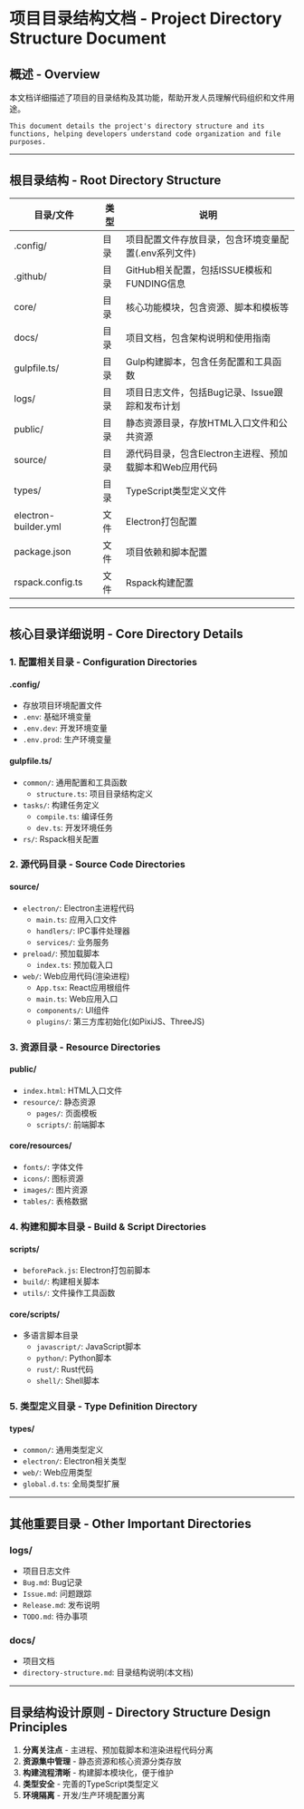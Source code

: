 # 项目目录结构文档 - Project Directory Structure Document

## 概述 - Overview

本文档详细描述了项目的目录结构及其功能，帮助开发人员理解代码组织和文件用途。

`This document details the project's directory structure and its functions, helping developers understand code organization and file purposes.`

---

## 根目录结构 - Root Directory Structure

| 目录/文件 | 类型 | 说明 |
|-----------|------|------|
| .config/ | 目录 | 项目配置文件存放目录，包含环境变量配置(.env系列文件) |
| .github/ | 目录 | GitHub相关配置，包括ISSUE模板和FUNDING信息 |
| core/ | 目录 | 核心功能模块，包含资源、脚本和模板等 |
| docs/ | 目录 | 项目文档，包含架构说明和使用指南 |
| gulpfile.ts/ | 目录 | Gulp构建脚本，包含任务配置和工具函数 |
| logs/ | 目录 | 项目日志文件，包括Bug记录、Issue跟踪和发布计划 |
| public/ | 目录 | 静态资源目录，存放HTML入口文件和公共资源 |
| source/ | 目录 | 源代码目录，包含Electron主进程、预加载脚本和Web应用代码 |
| types/ | 目录 | TypeScript类型定义文件 |
| electron-builder.yml | 文件 | Electron打包配置 |
| package.json | 文件 | 项目依赖和脚本配置 |
| rspack.config.ts | 文件 | Rspack构建配置 |

---

## 核心目录详细说明 - Core Directory Details

### 1. 配置相关目录 - Configuration Directories

#### .config/

- 存放项目环境配置文件
- `.env`: 基础环境变量
- `.env.dev`: 开发环境变量
- `.env.prod`: 生产环境变量

#### gulpfile.ts/

- `common/`: 通用配置和工具函数
  - `structure.ts`: 项目目录结构定义
- `tasks/`: 构建任务定义
  - `compile.ts`: 编译任务
  - `dev.ts`: 开发环境任务
- `rs/`: Rspack相关配置

### 2. 源代码目录 - Source Code Directories

#### source/

- `electron/`: Electron主进程代码
  - `main.ts`: 应用入口文件
  - `handlers/`: IPC事件处理器
  - `services/`: 业务服务
- `preload/`: 预加载脚本
  - `index.ts`: 预加载入口
- `web/`: Web应用代码(渲染进程)
  - `App.tsx`: React应用根组件
  - `main.ts`: Web应用入口
  - `components/`: UI组件
  - `plugins/`: 第三方库初始化(如PixiJS、ThreeJS)

### 3. 资源目录 - Resource Directories

#### public/

- `index.html`: HTML入口文件
- `resource/`: 静态资源
  - `pages/`: 页面模板
  - `scripts/`: 前端脚本

#### core/resources/

- `fonts/`: 字体文件
- `icons/`: 图标资源
- `images/`: 图片资源
- `tables/`: 表格数据

### 4. 构建和脚本目录 - Build & Script Directories

#### scripts/

- `beforePack.js`: Electron打包前脚本
- `build/`: 构建相关脚本
- `utils/`: 文件操作工具函数

#### core/scripts/

- 多语言脚本目录
  - `javascript/`: JavaScript脚本
  - `python/`: Python脚本
  - `rust/`: Rust代码
  - `shell/`: Shell脚本

### 5. 类型定义目录 - Type Definition Directory

#### types/

- `common/`: 通用类型定义
- `electron/`: Electron相关类型
- `web/`: Web应用类型
- `global.d.ts`: 全局类型扩展

---

## 其他重要目录 - Other Important Directories

### logs/

- 项目日志文件
- `Bug.md`: Bug记录
- `Issue.md`: 问题跟踪
- `Release.md`: 发布说明
- `TODO.md`: 待办事项

### docs/

- 项目文档
- `directory-structure.md`: 目录结构说明(本文档)

---

## 目录结构设计原则 - Directory Structure Design Principles

1. **分离关注点** - 主进程、预加载脚本和渲染进程代码分离
2. **资源集中管理** - 静态资源和核心资源分类存放
3. **构建流程清晰** - 构建脚本模块化，便于维护
4. **类型安全** - 完善的TypeScript类型定义
5. **环境隔离** - 开发/生产环境配置分离
